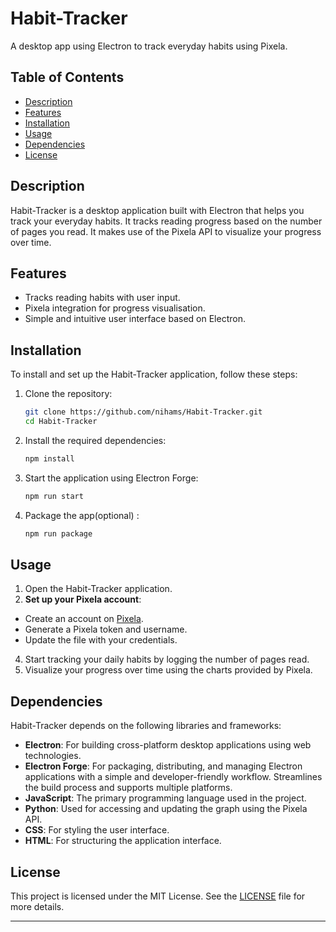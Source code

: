 # Habit-Tracker

A desktop app using Electron to track everyday habits using Pixela.

## Table of Contents

- [Description](#description)
- [Features](#features)
- [Installation](#installation)
- [Usage](#usage)
- [Dependencies](#dependencies)
- [License](#license)

## Description

Habit-Tracker is a desktop application built with Electron that helps you track your everyday habits. It tracks reading progress based on the number of pages you read. It makes use of the Pixela API to visualize your progress over time.

## Features

- Tracks reading habits with user input.
- Pixela integration for progress visualisation.
- Simple and intuitive user interface based on Electron.

## Installation

To install and set up the Habit-Tracker application, follow these steps:

1. Clone the repository:
    ```bash
    git clone https://github.com/nihams/Habit-Tracker.git
    cd Habit-Tracker
    ```

2. Install the required dependencies:
    ```bash
    npm install
    ```

3. Start the application using Electron Forge:
    ```bash
    npm run start
    ```

4. Package the app(optional) :
    ```bash
    npm run package
    ```

## Usage

1. Open the Habit-Tracker application.
2. **Set up your Pixela account**:
- Create an account on [Pixela](https://pixe.la).
- Generate a Pixela token and username.
- Update the file with your credentials.
4. Start tracking your daily habits by logging the number of pages read.
5. Visualize your progress over time using the charts provided by Pixela.

## Dependencies

Habit-Tracker depends on the following libraries and frameworks:

- **Electron**: For building cross-platform desktop applications using web technologies.
- **Electron Forge**: For packaging, distributing, and managing Electron applications with a simple and developer-friendly workflow. Streamlines the build process and supports multiple platforms.
- **JavaScript**: The primary programming language used in the project.
- **Python**: Used for accessing and updating the graph using the Pixela API.
- **CSS**: For styling the user interface.
- **HTML**: For structuring the application interface.

## License

This project is licensed under the MIT License. See the [LICENSE](LICENSE) file for more details.

---
